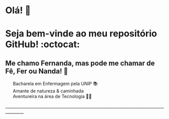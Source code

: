 #  <b> Olá! </b> 👋
#  Seja bem-vinde ao meu repositório GitHub! :octocat:
##  Me chamo Fernanda, mas pode me chamar de Fê, Fer ou Nanda! 💬 <br/> 
 <p>
  <ul>
    Bacharela em Enfermagem pela UNIP 📚 <br/>
    Amante de natureza & caminhada <br/>
    Aventureira na área de Tecnologia 👩‍💻
    </ul>
_______________________________________________________________________________________
